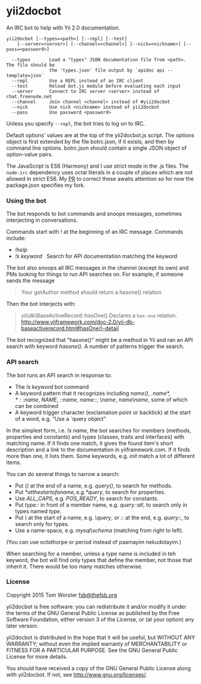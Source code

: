 # yii2docbot

An IRC bot to help with Yii 2.0 documentation.

    yii2docbot [--types=<path>] [--repl] [--test]
        [--server=<server>] [--channel=<channel>] [--nick=<nickname>] [--pass=<password>]

      --types       Load a "types" JSON documentation file from <path>. The file should be
                    the 'types.json' file output by `apidoc api --template=json`
      --repl        Use a REPL instead of an IRC client
      --test        Reload bot.js module before evaluating each input
      --server      Connect to IRC server <server> instead of chat.freenode.net
      --channel     Join channel <channel> instead of #yii2docbot
      --nick        Use nick <nickname> instead of yii2docbot
      --pass        Use password <password>

Unless you specify `--repl`, the bot tries to log on to IRC.

Default options’ values are at the top of the yii2docbot.js script. The options object
is first extended by the file botrc.json, if it exists, and then by command line options.
botrc.json should contain a single JSON object of option-value pairs.

The JavaScript is ES6 (Harmony) and I use strict mode in the .js files. The `node-irc`
dependency uses octal literals in a couple of places which are not allowed in strict ES6.
My [PR](https://github.com/martynsmith/node-irc/pull/368) to correct these awaits
attention so for now the package.json specifies my fork.

### Using the bot

The bot responds to bot commands and snoops messages, sometimes interjecting in
conversations.

Commands start with ! at the beginning of an IRC message. Commands include:

- *!help*
- *!s keyword*   Search for API documentation matching the keyword

The bot also snoops all IRC messages in the channel (except its own) and PMs looking
for things to run API searches on. For example, if someone sends the message

> Your getAuthor method should return a hasone() relation

Then the bot interjects with:

> yii\db\BaseActiveRecord::hasOne() Declares a `has-one` relation. http://www.yiiframework.com/doc-2.0/yii-db-baseactiverecord.html#hasOne()-detail

The bot recognized that "hasone()" might be a method in Yii and ran an API search with
keyword *hasone()*. A number of patterns trigger the search.

### API search

The bot runs an API search in response to:

- The *!s keyword* bot command
- A keyword pattern that it recognizes including *name()*, *.$name*, *::$name*, *NAME*, *::name*, *name::*, *\name*, *name\name*, some of which can be combined
- A keyword trigger character (exclamation point or backtick) at the start of a word, e.g.
"Use a \`query object"

In the simplest form, i.e. *!s name*, the bot searches for members (methods,
properties and constants) and types (classes, traits and interfaces) with matching name. If it finds
one match, it gives the found item's short description and a link to the documentation in yiiframework.com.
If it finds more than one, it lists them. Some keywords, e.g. *init* match a lot of different items.

You can do several things to narrow a search:

- Put *()* at the end of a name, e.g. *query()*, to search for methods.
- Put *$* at the start of a name, e.g. *$query*, to search for properties.
- Use *ALL_CAPS*, e.g. *POS_READY*, to search for constants.
- Put *type::* in front of a member name, e.g. *query::all*, to search only in types named *type*.
- Put *\\* at the start of a name, e.g. *\query*, or *::* at the end, e.g. *query::*, to search only for types.
- Use a name-space, e.g. *mysql\schema* (matching from right to left).

(You can use octothorpe or period instead of paamayim nekudotayim.)

When searching for a member, unless a type name is included in teh keyword, the bot
will find only types that define the member, not those that inherit it. There would
be too many matches otherwise.


### License

Copyright 2015 Tom Worster fsb@thefsb.org

yii2docbot is free software: you can redistribute it and/or modify
it under the terms of the GNU General Public License as published by
the Free Software Foundation, either version 3 of the License, or
(at your option) any later version.

yii2docbot is distributed in the hope that it will be useful,
but WITHOUT ANY WARRANTY; without even the implied warranty of
MERCHANTABILITY or FITNESS FOR A PARTICULAR PURPOSE.  See the
GNU General Public License for more details.

You should have received a copy of the GNU General Public License
along with yii2docbot.  If not, see <http://www.gnu.org/licenses/>.
